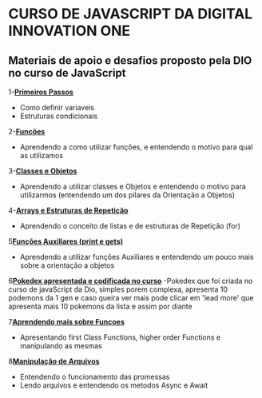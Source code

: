 # CURSO DE JAVASCRIPT DA DIGITAL INNOVATION ONE
## Materiais de apoio e desafios proposto pela DIO no curso de JavaScript

1-[**Primeiros Passos**](https://github.com/lumens7/MateriaisCursos/tree/main/Curso-JavaScript-DIO/PrimeiraAula)
  - Como definir variaveis
  - Estruturas condicionais

2-[**Funcões**](https://github.com/lumens7/MateriaisCursos/tree/main/Curso-JavaScript-DIO/SegundaAula)
  - Aprendendo a como utilizar funções, e entendendo o motivo para qual as utilizamos

3-[**Classes e Objetos**](https://github.com/lumens7/MateriaisCursos/tree/main/Curso-JavaScript-DIO/TerceiraAula)
  - Aprendendo a utilizar classes e Objetos e entendendo o motivo para utilizarmos (entendendo um dos pilares da Orientação a Objetos)

4-[**Arrays e Estruturas de Repetição**](https://github.com/lumens7/MateriaisCursos/tree/main/Curso-JavaScript-DIO/QuartaAula)
  - Aprendendo o conceito de listas e de estruturas de Repetição (for)

5[**Funções Auxiliares (print e gets)**](https://github.com/lumens7/MateriaisCursos/tree/main/Curso-JavaScript-DIO/QuintaAula)
  - Aprendendo a utilizar funções Auxiliares e entendendo um pouco mais sobre a orientação a objetos

6[**Pokedex apresentada e codificada no curso**](https://github.com/lumens7/MateriaisCursos/tree/main/Curso-JavaScript-DIO/SextaAula)
  -Pokedex que foi criada no curso de javaScript da Dio, simples porem complexa, apresenta 10 podemons da 1 gen e caso queira ver mais pode clicar em 'lead more' que apresenta mais 10 pokemons da lista e assim por diante 

7[**Aprendendo mais sobre Funcoes**](https://github.com/lumens7/MateriaisCursos/tree/main/Curso-JavaScript-DIO/SetimaAula)
  - Apresentando first Class Functions, higher order Functions e manipulando as mesmas

8[**Manipulação de Arquivos**](https://github.com/lumens7/MateriaisCursos/tree/main/Curso-JavaScript-DIO/OitavaAula)
  - Entendendo o funcionamento das promessas
  - Lendo arquivos e entendendo os metodos Async e Await
